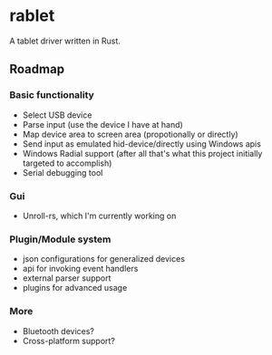 # rablet
A tablet driver written in Rust.

## Roadmap

### Basic functionality

- Select USB device
- Parse input (use the device I have at hand)
- Map device area to screen area (propotionally or directly)
- Send input as emulated hid-device/directly using Windows apis
- Windows Radial support (after all that's what this project initially targeted to accomplish)
- Serial debugging tool

### Gui

- Unroll-rs, which I'm currently working on

### Plugin/Module system

- json configurations for generalized devices
- api for invoking event handlers
- external parser support
- plugins for advanced usage

### More

- Bluetooth devices?
- Cross-platform support?
